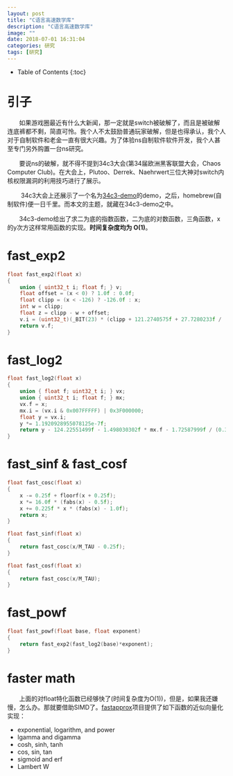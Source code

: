 ```yaml
---
layout: post
title: "C语言高速数学库"
description: "C语言高速数学库"
image: ""
date: 2018-07-01 16:31:04
categories: 研究
tags: [研究]
---
```


<!-- more -->
* Table of Contents
{:toc}

# 引子

&nbsp; &nbsp; &nbsp; &nbsp;如果游戏圈最近有什么大新闻，那一定就是switch被破解了，而且是被破解连底裤都不剩，简直可怜。我个人不太鼓励普通玩家破解，但是也得承认，我个人对于自制软件和老金一直有很大兴趣。为了体验ns自制软件软件开发，我个人甚至专门另外购置一台ns研究。

&nbsp; &nbsp; &nbsp; &nbsp;要说ns的破解，就不得不提到34c3大会(第34届欧洲黑客联盟大会，Chaos Computer Club)。在大会上，Plutoo、Derrek、Naehrwert三位大神对switch内核权限漏洞的利用技巧进行了展示。

&nbsp; &nbsp; &nbsp; &nbsp; 34c3大会上还展示了一个名为[34c3-demo](https://github.com/switchbrew/34c3-demo)的demo，之后，homebrew(自制软件)便一日千里。而本文的主题，就藏在34c3-demo之中。

&nbsp; &nbsp; &nbsp; &nbsp;34c3-demo给出了求二为底的指数函数，二为底的对数函数，三角函数，x的y次方这样常用函数的实现。**时间复杂度均为 O(1)**。

# fast_exp2

```c
float fast_exp2(float x)
{
    union { uint32_t i; float f; } v;
    float offset = (x < 0) ? 1.0f : 0.0f;
    float clipp = (x < -126) ? -126.0f : x;
    int w = clipp;
    float z = clipp - w + offset;
    v.i = (uint32_t)(_BIT(23) * (clipp + 121.2740575f + 27.7280233f / (4.84252568f - z) - 1.49012907f * z));
    return v.f;
}
```

# fast_log2

```c
float fast_log2(float x)
{
    union { float f; uint32_t i; } vx;
    union { uint32_t i; float f; } mx;
    vx.f = x;
    mx.i = (vx.i & 0x007FFFFF) | 0x3F000000;
    float y = vx.i;
    y *= 1.1920928955078125e-7f;
    return y - 124.22551499f - 1.498030302f * mx.f - 1.72587999f / (0.3520887068f + mx.f);
}
```

# fast_sinf & fast_cosf

```c
float fast_cosc(float x)
{
    x -= 0.25f + floorf(x + 0.25f);
    x *= 16.0f * (fabs(x) - 0.5f);
    x += 0.225f * x * (fabs(x) - 1.0f);
    return x;
}

float fast_sinf(float x)
{
    return fast_cosc(x/M_TAU - 0.25f);
}

float fast_cosf(float x)
{
    return fast_cosc(x/M_TAU);
}
```

# fast_powf

```c
float fast_powf(float base, float exponent)
{
    return fast_exp2(fast_log2(base)*exponent);
}
```

# faster math

&nbsp; &nbsp; &nbsp; &nbsp;上面的对float特化函数已经够快了(时间复杂度为O(1))，但是，如果我还嫌慢，怎么办。那就要借助SIMD了。[fastapprox](https://github.com/etheory/fastapprox)项目提供了如下函数的近似向量化实现：

- exponential, logarithm, and power
- lgamma and digamma
- cosh, sinh, tanh
- cos, sin, tan
- sigmoid and erf
- Lambert W







